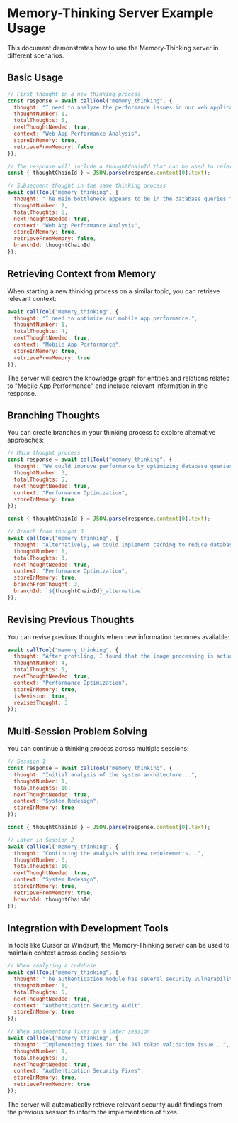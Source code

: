 # Memory-Thinking Server Example Usage

This document demonstrates how to use the Memory-Thinking server in different scenarios.

## Basic Usage

```javascript
// First thought in a new thinking process
const response = await callTool("memory_thinking", {
  thought: "I need to analyze the performance issues in our web application.",
  thoughtNumber: 1,
  totalThoughts: 5,
  nextThoughtNeeded: true,
  context: "Web App Performance Analysis",
  storeInMemory: true,
  retrieveFromMemory: false
});

// The response will include a thoughtChainId that can be used to reference this thinking process
const { thoughtChainId } = JSON.parse(response.content[0].text);

// Subsequent thought in the same thinking process
await callTool("memory_thinking", {
  thought: "The main bottleneck appears to be in the database queries for the dashboard.",
  thoughtNumber: 2,
  totalThoughts: 5,
  nextThoughtNeeded: true,
  context: "Web App Performance Analysis",
  storeInMemory: true,
  retrieveFromMemory: false,
  branchId: thoughtChainId
});
```

## Retrieving Context from Memory

When starting a new thinking process on a similar topic, you can retrieve relevant context:

```javascript
await callTool("memory_thinking", {
  thought: "I need to optimize our mobile app performance.",
  thoughtNumber: 1,
  totalThoughts: 4,
  nextThoughtNeeded: true,
  context: "Mobile App Performance",
  storeInMemory: true,
  retrieveFromMemory: true
});
```

The server will search the knowledge graph for entities and relations related to "Mobile App Performance" and include relevant information in the response.

## Branching Thoughts

You can create branches in your thinking process to explore alternative approaches:

```javascript
// Main thought process
const response = await callTool("memory_thinking", {
  thought: "We could improve performance by optimizing database queries.",
  thoughtNumber: 3,
  totalThoughts: 5,
  nextThoughtNeeded: true,
  context: "Performance Optimization",
  storeInMemory: true
});

const { thoughtChainId } = JSON.parse(response.content[0].text);

// Branch from thought 3
await callTool("memory_thinking", {
  thought: "Alternatively, we could implement caching to reduce database load.",
  thoughtNumber: 1,
  totalThoughts: 3,
  nextThoughtNeeded: true,
  context: "Performance Optimization",
  storeInMemory: true,
  branchFromThought: 3,
  branchId: `${thoughtChainId}_alternative`
});
```

## Revising Previous Thoughts

You can revise previous thoughts when new information becomes available:

```javascript
await callTool("memory_thinking", {
  thought: "After profiling, I found that the image processing is actually the main bottleneck, not the database queries.",
  thoughtNumber: 4,
  totalThoughts: 5,
  nextThoughtNeeded: true,
  context: "Performance Optimization",
  storeInMemory: true,
  isRevision: true,
  revisesThought: 3
});
```

## Multi-Session Problem Solving

You can continue a thinking process across multiple sessions:

```javascript
// Session 1
const response = await callTool("memory_thinking", {
  thought: "Initial analysis of the system architecture...",
  thoughtNumber: 1,
  totalThoughts: 10,
  nextThoughtNeeded: true,
  context: "System Redesign",
  storeInMemory: true
});

const { thoughtChainId } = JSON.parse(response.content[0].text);

// Later in Session 2
await callTool("memory_thinking", {
  thought: "Continuing the analysis with new requirements...",
  thoughtNumber: 6,
  totalThoughts: 10,
  nextThoughtNeeded: true,
  context: "System Redesign",
  storeInMemory: true,
  retrieveFromMemory: true,
  branchId: thoughtChainId
});
```

## Integration with Development Tools

In tools like Cursor or Windsurf, the Memory-Thinking server can be used to maintain context across coding sessions:

```javascript
// When analyzing a codebase
await callTool("memory_thinking", {
  thought: "The authentication module has several security vulnerabilities...",
  thoughtNumber: 1,
  totalThoughts: 5,
  nextThoughtNeeded: true,
  context: "Authentication Security Audit",
  storeInMemory: true
});

// When implementing fixes in a later session
await callTool("memory_thinking", {
  thought: "Implementing fixes for the JWT token validation issue...",
  thoughtNumber: 1,
  totalThoughts: 3,
  nextThoughtNeeded: true,
  context: "Authentication Security Fixes",
  storeInMemory: true,
  retrieveFromMemory: true
});
```

The server will automatically retrieve relevant security audit findings from the previous session to inform the implementation of fixes. 